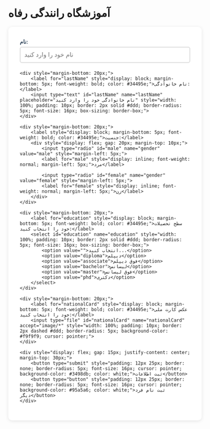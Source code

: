 <h1>آموزشگاه رانندگی رفاه</h1>

<form style="max-width: 600px; margin: 0 auto; background-color: white; padding: 30px; border-radius: 10px; box-shadow: 0 2px 10px rgba(0,0,0,0.1);">
    <div style="margin-bottom: 20px;">
        <label for="firstName" style="display: block; margin-bottom: 5px; font-weight: bold; color: #34495e;">نام:</label>
        <input type="text" id="firstName" name="firstName" placeholder="نام خود را وارد کنید" style="width: 100%; padding: 10px; border: 2px solid #ddd; border-radius: 5px; font-size: 16px; box-sizing: border-box;">
    </div>
    
    <div style="margin-bottom: 20px;">
        <label for="lastName" style="display: block; margin-bottom: 5px; font-weight: bold; color: #34495e;">نام خانوادگی:</label>
        <input type="text" id="lastName" name="lastName" placeholder="نام خانوادگی خود را وارد کنید" style="width: 100%; padding: 10px; border: 2px solid #ddd; border-radius: 5px; font-size: 16px; box-sizing: border-box;">
    </div>
    
    <div style="margin-bottom: 20px;">
        <label style="display: block; margin-bottom: 5px; font-weight: bold; color: #34495e;">جنسیت:</label>
        <div style="display: flex; gap: 20px; margin-top: 10px;">
            <input type="radio" id="male" name="gender" value="male" style="margin-left: 5px;">
            <label for="male" style="display: inline; font-weight: normal; margin-left: 5px;">مرد</label>
            
            <input type="radio" id="female" name="gender" value="female" style="margin-left: 5px;">
            <label for="female" style="display: inline; font-weight: normal; margin-left: 5px;">زن</label>
        </div>
    </div>
    
    <div style="margin-bottom: 20px;">
        <label for="education" style="display: block; margin-bottom: 5px; font-weight: bold; color: #34495e;">سطح تحصیلات خود را انتخاب کنید:</label>
        <select id="education" name="education" style="width: 100%; padding: 10px; border: 2px solid #ddd; border-radius: 5px; font-size: 16px; box-sizing: border-box;">
            <option value="">انتخاب کنید...</option>
            <option value="diploma">دیپلم</option>
            <option value="associate">فوق دیپلم</option>
            <option value="bachelor">لیسانس</option>
            <option value="master">فوق لیسانس</option>
            <option value="phd">دکتری</option>
        </select>
    </div>
    
    <div style="margin-bottom: 20px;">
        <label for="nationalCard" style="display: block; margin-bottom: 5px; font-weight: bold; color: #34495e;">عکس کارت ملی خود را انتخاب کنید:</label>
        <input type="file" id="nationalCard" name="nationalCard" accept="image/*" style="width: 100%; padding: 10px; border: 2px dashed #ddd; border-radius: 5px; background-color: #f9f9f9; cursor: pointer;">
    </div>
    
    <div style="display: flex; gap: 15px; justify-content: center; margin-top: 30px;">
        <button type="submit" style="padding: 12px 25px; border: none; border-radius: 5px; font-size: 16px; cursor: pointer; background-color: #3498db; color: white;">ثبت اطلاعات</button>
        <button type="button" style="padding: 12px 25px; border: none; border-radius: 5px; font-size: 16px; cursor: pointer; background-color: #95a5a6; color: white;">ثبت نام فرد دیگر</button>
    </div>
</form>
